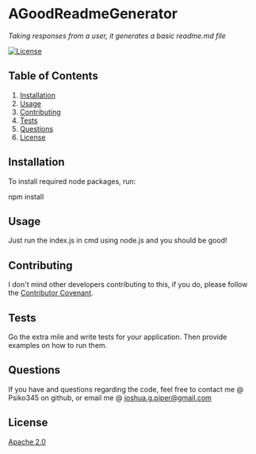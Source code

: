 
  
  
  
  # AGoodReadmeGenerator
   *Taking responses from a user, it generates a basic readme.md file*

  [![License](https://img.shields.io/badge/License-Apache%202.0-blue.svg)](https://opensource.org/licenses/Apache-2.0)

  ## Table of Contents
  1. [Installation](#installation)
  2. [Usage](#usage)
  3. [Contributing](#contributing)
  4. [Tests](#tests)
  5. [Questions](#questions)
  6. [License](#license)

  ## Installation
  To install required node packages, run: 

  npm install

  ## Usage
  Just run the index.js in cmd using node.js and you should be good!

  ## Contributing
  I don't mind other developers contributing to this, if you do, please follow the [Contributor Covenant](https://www.contributor-covenant.org/).

  ## Tests
  Go the extra mile and write tests for your application. Then provide examples on how to run them.

  ## Questions
  If you have and questions regarding the code, feel free to contact me @ Psiko345 on github, or email me @ joshua.g.piper@gmail.com
  

  ## License
  [Apache 2.0](https://choosealicense.com/licenses/apache-2.0/)
